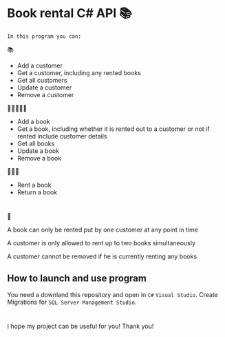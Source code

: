 # Book rental C# API 📚

`In this program you can:`

📚
- Add a customer
- Get a customer, including any rented books 
- Get all customers 
- Update a customer 
- Remove a customer

🧍‍♂️🧍‍🧍‍♀️
- Add a book 
- Get a book, including whether it is rented out to a customer or not if rented include customer details
- Get all books 
- Update a book 
- Remove a book

📗📘📙
- Rent a book 
- Return a book

#
📄

A book can only be rented put by one customer at any point in time

A customer is only allowed to rent up to two books simultaneously 

A customer cannot be removed if he is currently renting any books

## How to launch and use program

You need a downland this repository and open in ```C#``` ```Visual Studio```. 
Create Migrations for ```SQL Server Management Studio```.

#

I hope my project can be useful for you!
Thank you!
